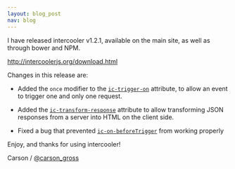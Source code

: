 ```yaml
---
layout: blog_post
nav: blog
---
```


I have released intercooler v1.2.1, available on the main site, as well as through bower and NPM.

  <http://intercoolerjs.org/download.html>


Changes in this release are:

* Added the <code>once</code> modifier to the <code><a href="/attributes/ic-trigger-on.html">ic-trigger-on</a></code>
  attribute, to allow an event to trigger one and only one request.
* Added the <code><a href="/attributes/ic-transform-response.html">ic-transform-response</a></code> attribute to
  allow transforming JSON responses from a server into HTML on the client side.

* Fixed a bug that prevented <code><a href="/attributes/ic-on-beforeTrigger.html">ic-on-beforeTrigger</a></code> from
  working properly
  
Enjoy, and thanks for using intercooler!  

Carson / [@carson_gross](https://twitter.com/carson_gross)